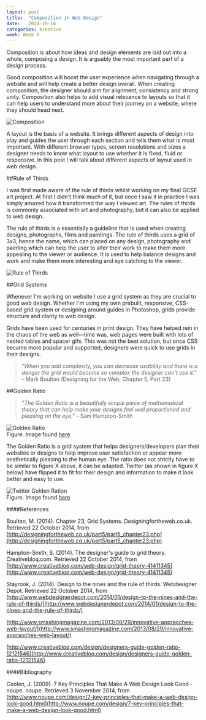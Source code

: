 ```yaml
---
layout: post
title:  "Composition in Web Design"
date:   2014-10-16
categories: kreative
week: Week 6
---
```


Composition is about how ideas and design elements are laid out into a whole, composing a design. It is arguably the most important part of a design process.

Good composition will boost the user experience when navigating through a website and will help create a better design overall. When creating composition, the designer should aim for alignment, consistency and strong unity. Composition also helps to add visual relevance to layouts so that it can help users to understand more about their journey on a website, where they should head next.

![Composition](/projectblog/img/posts/gomedia_composition_girl.jpg "Composition")

A layout is the basis of a website. It brings different aspects of design into play and guides the user through each section and tells them what is most important. With different browser types, screen resolutions and sizes a designer needs to know what layout to use whether it is fixed, fluid or responsive. In this post I will talk about different aspects of layout used in web design.

##Rule of Thirds

I was first made aware of the rule of thirds whilst working on my final GCSE art project. At first I didn't think much of it, but once I saw it in practice I was simply amazed how it transformed the way I viewed art. The rules of thirds is commonly associated with art and photography, but it can also be applied to web design.

The rule of thirds is a essentially a guideline that is used when creating designs, photographs, films and paintings. The rule of thirds uses a grid of 3x3, hence the name, which can placed on any design, photography and painting which can help the user to alter their work to make them more appealing to the viewer or audience. It is used to help balance designs and work and make them more interesting and eye catching to the viewer.

![Rule of Thirds](/projectblog/img/posts/ruleofthirds.jpg "Rule of Thirds") <br>

##Grid Systems

Whenever I'm working on website I use a grid system as they are crucial to good web design. Whether I'm using my own prebuilt, responsive, CSS-based grid system or designing around guides in Photoshop, grids provide structure and clarity to web design. 

Grids have been used for centuries in print design. They have helped rein in the chaos of the web as well—time was, web pages were built with lots of nested tables and spacer gifs. This was not the best solution, but once CSS became more popular and supported, designers were quick to use grids in their designs.

> _"When you add complexity, you can decrease usability and there is a danger the grid would become so complex the designer can't use it."_ - Mark Boulton (Designing for the Web, Chapter 5, Part 23)

##Golden Ratio
>_"The Golden Ratio is a beautifully simple piece of mathematical theory that can help make your designs feel well proportioned and pleasing on the eye."_ - Sam Hampton-Smith

![Golden Ratio](/projectblog/img/posts/g-ratio.png "Golden Ratio") <br>
Figure. Image found [here](http://www.creativebloq.com/design/designers-guide-golden-ratio-12121546)

The Golden Ratio is a grid system that helps designers/developers plan their websites or designs to help improve user satisfaction or appear more aesthetically pleasing to the human eye. The ratio does not strictly have to be similar to figure X above, it can be adapted. Twitter (as shown in figure X below) have flipped it to fit for their design and information to make it look better and easy to use.

![Twitter Golden Ration](/projectblog/img/posts/gr-twitter.png "Twitter Golden Ratio") <br>
Figure. Image found [here](http://www.creativebloq.com/design/designers-guide-golden-ratio-12121546)

####References

Boultan, M. (2014). Chapter 23, Grid Systems. Designingfortheweb.co.uk. Retrieved 22 October 2014, from [http://designingfortheweb.co.uk/part5/part5_chapter23.php](http://designingfortheweb.co.uk/part5/part5_chapter23.php)

Hampton-Smith, S. (2014). The designer's guide to grid theory. Creativebloq.com. Retrieved 22 October 2014, from [http://www.creativebloq.com/web-design/grid-theory-41411345](http://www.creativebloq.com/web-design/grid-theory-41411345)

Stayrook, J. (2014). Design to the nines and the rule of thirds. Webdesigner Depot. Retrieved 22 October 2014, from [http://www.webdesignerdepot.com/2014/01/design-to-the-nines-and-the-rule-of-thirds/](http://www.webdesignerdepot.com/2014/01/design-to-the-nines-and-the-rule-of-thirds/)

[http://www.smashingmagazine.com/2013/08/29/innovative-appraoches-web-layout/](http://www.smashingmagazine.com/2013/08/29/innovative-appraoches-web-layout/)

[http://www.creativebloq.com/design/designers-guide-golden-ratio-12121546](http://www.creativebloq.com/design/designers-guide-golden-ratio-12121546)

####Bibliography

Coolen, J. (2009). 7 Key Principles That Make A Web Design Look Good - noupe. noupe. Retrieved 3 November 2014, from [http://www.noupe.com/design/7-key-principles-that-make-a-web-design-look-good.html](http://www.noupe.com/design/7-key-principles-that-make-a-web-design-look-good.html)